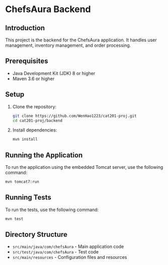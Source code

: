 # ChefsAura Backend

## Introduction

This project is the backend for the ChefsAura application. It handles user management, inventory management, and order processing.

## Prerequisites

-   Java Development Kit (JDK) 8 or higher
-   Maven 3.6 or higher

## Setup

1. Clone the repository:

    ```sh
    git clone https://github.com/WenHao1223/cat201-proj.git
    cd cat201-proj/backend
    ```

2. Install dependencies:
    ```sh
    mvn install
    ```

## Running the Application

To run the application using the embedded Tomcat server, use the following command:

```sh
mvn tomcat7:run
```

## Running Tests

To run the tests, use the following command:

```sh
mvn test
```

## Directory Structure

-   `src/main/java/com/chefsAura` - Main application code
-   `src/test/java/com/chefsAura` - Test code
-   `src/main/resources` - Configuration files and resources
